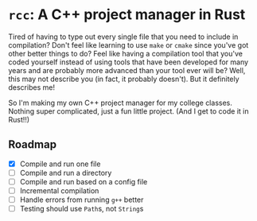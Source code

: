 # `rcc`: A C++ project manager in Rust

Tired of having to type out every single file that you need to
include in compilation? Don't feel like learning to use `make` or
`cmake` since you've got other better things to do? Feel like having
a compilation tool that you've coded yourself instead of using tools
that have been developed for many years and are probably more advanced
than your tool ever will be? Well, this may not describe you (in fact, 
it probably doesn't). But it definitely describes me!

So I'm making my own C++ project manager for my college classes.
Nothing super complicated, just a fun little project. (And I get to
code it in Rust!!)

## Roadmap
- [x] Compile and run one file
- [ ] Compile and run a directory
- [ ] Compile and run based on a config file
- [ ] Incremental compilation
- [ ] Handle errors from running `g++` better
- [ ] Testing should use `Path`s, not `String`s
